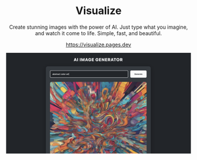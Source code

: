 <h1 align="center">Visualize</h1>

<p align="center">
    Create stunning images with the power of AI. Just type what you imagine, and watch it come to life. Simple, fast, and beautiful.
</p>

<p align="center">
    <a href="https://visualize.pages.dev">https://visualize.pages.dev</a>
</p>

<p align="center">
    <img src="screenshot.png" alt="Screenshot">
</p>

